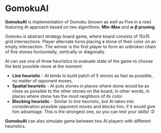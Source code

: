 # GomokuAI
**GomokuAI** is implementation of Gomoku (known as well as Five in a row) featuring AI approach based on two algorithms: **Min-Max** and **α-β pruning**.
 
Gomoku is abstract strategy board game, where board consists of 15x15 grid intersections.
Player alternate turns placing a stone of their color on an empty intersection. The winner is the first player to form an unbroken chain of five stones horizontally, vertically or diagonally.

AI can use one of three heuristics to evaluate state of the game to choose the best possible move at the moment:
  - **Line heuristic** - AI tends to build patch of 5 stones as fast as possible, no matter of opponent moves,
  - **Spatial heuristic** - AI puts stones in places where stone would be as close as possible to the other stones on the board,
  in other words, in places where stone has the most neighbors of its color.
  - **Blocking heuristic** - Similar to line heuristic, but AI takes into consideration possible opponent moves and blocks him,
  if it would give him advantage. This is the strongest one, so you can test your skills! :D
  
**GomokuAI** can also simulate game between two AI players with different heuristics.

